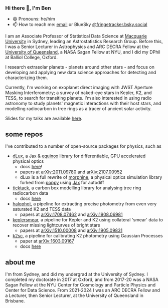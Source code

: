 ### Hi there 👋, I'm Ben
- 😄 Pronouns: he/him
- 📫 How to reach me: [email](benjamin.pope@mq.edu.au) or BlueSky [@fringetracker.bsky.social](https://fringetracker.bsky.social)

I am an Associate Professor of Statistical Data Science at [Macquarie University](https://www.mq.edu.au/) in Sydney, leading an Astrostatistics Research Group. Before this, I was a Senior Lecturer in Astrophysics and ARC DECRA Fellow at the [University of Queensland](https://www.uq.edu.au/), a NASA Sagan Fellow at NYU, and I did my DPhil at Balliol College, Oxford.

I research extrasolar planets - planets around other stars - and focus on developing and applying new data science approaches for detecting and characterizing them.

Currently, I'm working on exoplanet direct imaging with JWST Aperture Masking Interferometry; a survey of naked-eye stars in Kepler, K2, and TESS, to search for transiting planets. I'm also interested in using radio astronomy to study planets' magnetic interactions with their host stars, and modelling radiocarbon in tree rings as a tracer of ancient solar activity.

Slides for my talks are available [here](https://benjaminpope.github.io/talks).

## some repos 

I've contributed to a number of open-source packages for physics, such as 

- [dLux](https://github.com/LouisDesdoigts/dLux), a Jax & [equinox](https://github.com/patrick-kidger/equinox/) library for differentiable, GPU accelerated physical optics
	- docs [here](https://louisdesdoigts.github.io/dLux)!
	- papers at [arXiv:2011.09780](https://arxiv.org/abs/2011.09780) and [arXiv:2107.00952](https://arxiv.org/abs/2107.00952)
	- dLux is a full rewrite of [morphine](https://github.com/benjaminpope/morphine), a physical optics simulation library forked from [poppy](https://github.com/mperrin/poppy) using [Jax](https://github.com/google/jax) for autodiff
- [ticktack](https://github.com/SharmaLlama/ticktack/), a carbon box modelling library for analysing tree ring radiocarbon data
    - docs [here](https://sharmallama.github.io/ticktack/)
- [halophot](https://github.com/hvidy/halophot), a pipeline for extracting precise photometry from even very saturated K2 and TESS data
    - papers at [arXiv:1708.07462](https://arxiv.org/abs/1708.07462) and [arXiv:1908.06981](https://arxiv.org/abs/1908.06981)
- [keplersmear](https://github.com/benjaminpope/keplersmear), a pipeline for Kepler and K2 using collateral 'smear' data to recover missing lightcurves of bright stars
    - papers at [arXiv:1510.00008](https://arxiv.org/abs/1510.00008) and [arXiv:1905.09831](https://arxiv.org/abs/1905.09831)
- [k2sc](https://github.com/OxES/k2sc), a pipeline for calibrating K2 photometry using Gaussian Processes
    - paper at [arXiv:1603.09167](https://arxiv.org/abs/1603.09167)
    - docs [here](https://oxes.github.io/k2sc/)

## about me

I'm from Sydney, and did my undergrad at the University of Sydney. I completed my doctorate in 2017 at Oxford, and from 2017-20 was a NASA Sagan Fellow at the NYU Center for Cosmology and Particle Physics and Center for Data Science. From 2021-2024 I was an ARC DECRA Fellow and a Lecturer, then Senior Lecturer, at the University of Queensland in Brisbane.

<!--
**benjaminpope/benjaminpope** is a ✨ _special_ ✨ repository because its `README.md` (this file) appears on your GitHub profile.

Here are some ideas to get you started:

- 🔭 I’m currently working on ...
- 🌱 I’m currently learning ...
- 👯 I’m looking to collaborate on ...
- 🤔 I’m looking for help with ...
- 💬 Ask me about ...
- ⚡ Fun fact: ...
-->
